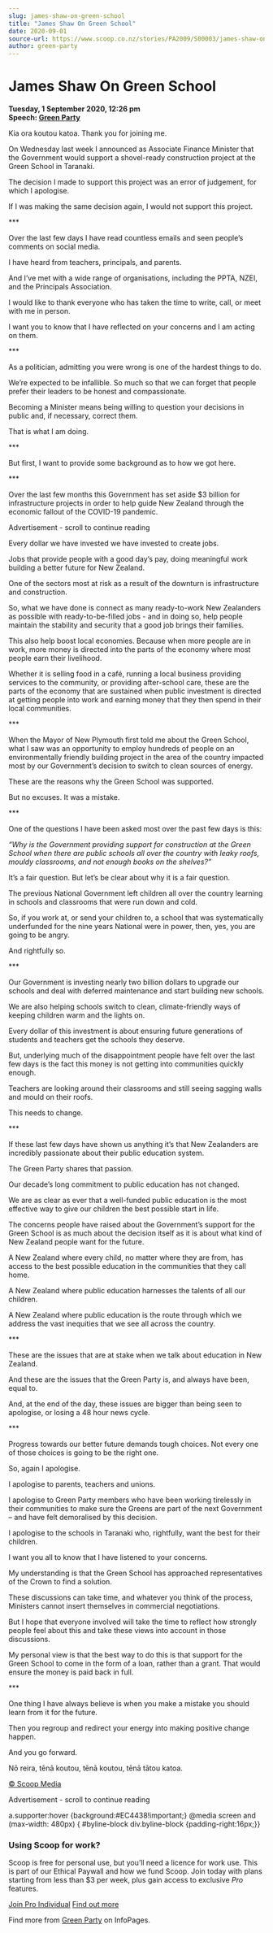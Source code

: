 ```yaml
---
slug: james-shaw-on-green-school
title: "James Shaw On Green School"
date: 2020-09-01
source-url: https://www.scoop.co.nz/stories/PA2009/S00003/james-shaw-on-green-school.htm
author: green-party
---
```

James Shaw On Green School
==========================

**Tuesday, 1 September 2020, 12:26 pm**  
**Speech: [Green Party](https://info.scoop.co.nz/Green_Party)**

Kia ora koutou katoa. Thank you for joining me.

On Wednesday last week I announced as Associate Finance Minister that the Government would support a shovel-ready construction project at the Green School in Taranaki.

The decision I made to support this project was an error of judgement, for which I apologise.

If I was making the same decision again, I would not support this project.

\*\*\*

Over the last few days I have read countless emails and seen people’s comments on social media.

I have heard from teachers, principals, and parents.

And I’ve met with a wide range of organisations, including the PPTA, NZEI, and the Principals Association.

I would like to thank everyone who has taken the time to write, call, or meet with me in person.

I want you to know that I have reflected on your concerns and I am acting on them.

\*\*\*

As a politician, admitting you were wrong is one of the hardest things to do.

We’re expected to be infallible. So much so that we can forget that people prefer their leaders to be honest and compassionate.

Becoming a Minister means being willing to question your decisions in public and, if necessary, correct them.

That is what I am doing.

\*\*\*

But first, I want to provide some background as to how we got here.

\*\*\*

Over the last few months this Government has set aside $3 billion for infrastructure projects in order to help guide New Zealand through the economic fallout of the COVID-19 pandemic.

Advertisement - scroll to continue reading





Every dollar we have invested we have invested to create jobs.

Jobs that provide people with a good day’s pay, doing meaningful work building a better future for New Zealand.

One of the sectors most at risk as a result of the downturn is infrastructure and construction.

So, what we have done is connect as many ready-to-work New Zealanders as possible with ready-to-be-filled jobs - and in doing so, help people maintain the stability and security that a good job brings their families.

This also help boost local economies. Because when more people are in work, more money is directed into the parts of the economy where most people earn their livelihood.

Whether it is selling food in a café, running a local business providing services to the community, or providing after-school care, these are the parts of the economy that are sustained when public investment is directed at getting people into work and earning money that they then spend in their local communities.

\*\*\*

When the Mayor of New Plymouth first told me about the Green School, what I saw was an opportunity to employ hundreds of people on an environmentally friendly building project in the area of the country impacted most by our Government’s decision to switch to clean sources of energy.

These are the reasons why the Green School was supported.

But no excuses. It was a mistake.

\*\*\*

One of the questions I have been asked most over the past few days is this:

_“Why is the Government providing support for construction at the Green School when there are public schools all over the country with leaky roofs, mouldy classrooms, and not enough books on the shelves?”_

It’s a fair question. But let’s be clear about why it is a fair question.

The previous National Government left children all over the country learning in schools and classrooms that were run down and cold.

So, if you work at, or send your children to, a school that was systematically underfunded for the nine years National were in power, then, yes, you are going to be angry.

And rightfully so.

\*\*\*

Our Government is investing nearly two billion dollars to upgrade our schools and deal with deferred maintenance and start building new schools.

We are also helping schools switch to clean, climate-friendly ways of keeping children warm and the lights on.

Every dollar of this investment is about ensuring future generations of students and teachers get the schools they deserve.

But, underlying much of the disappointment people have felt over the last few days is the fact this money is not getting into communities quickly enough.

Teachers are looking around their classrooms and still seeing sagging walls and mould on their roofs.

This needs to change.

\*\*\*

If these last few days have shown us anything it’s that New Zealanders are incredibly passionate about their public education system.

The Green Party shares that passion.

Our decade’s long commitment to public education has not changed.

We are as clear as ever that a well-funded public education is the most effective way to give our children the best possible start in life.

The concerns people have raised about the Government’s support for the Green School is as much about the decision itself as it is about what kind of New Zealand people want for the future.

A New Zealand where every child, no matter where they are from, has access to the best possible education in the communities that they call home.

A New Zealand where public education harnesses the talents of all our children.

A New Zealand where public education is the route through which we address the vast inequities that we see all across the country.

\*\*\*

These are the issues that are at stake when we talk about education in New Zealand.

And these are the issues that the Green Party is, and always have been, equal to.

And, at the end of the day, these issues are bigger than being seen to apologise, or losing a 48 hour news cycle.

\*\*\*

Progress towards our better future demands tough choices. Not every one of those choices is going to be the right one.

So, again I apologise.

I apologise to parents, teachers and unions.

I apologise to Green Party members who have been working tirelessly in their communities to make sure the Greens are part of the next Government – and have felt demoralised by this decision.

I apologise to the schools in Taranaki who, rightfully, want the best for their children.

I want you all to know that I have listened to your concerns.

My understanding is that the Green School has approached representatives of the Crown to find a solution.

These discussions can take time, and whatever you think of the process, Ministers cannot insert themselves in commercial negotiations.

But I hope that everyone involved will take the time to reflect how strongly people feel about this and take these views into account in those discussions.

My personal view is that the best way to do this is that support for the Green School to come in the form of a loan, rather than a grant. That would ensure the money is paid back in full.

\*\*\*

One thing I have always believe is when you make a mistake you should learn from it for the future.

Then you regroup and redirect your energy into making positive change happen.

And you go forward.

Nō reira, tēnā koutou, tēnā koutou, tēnā tātou katoa.

[© Scoop Media](http://www.scoop.co.nz/about/terms.html)  

Advertisement - scroll to continue reading



a.supporter:hover {background:#EC4438!important;} @media screen and (max-width: 480px) { #byline-block div.byline-block {padding-right:16px;}}

### Using Scoop for work?

Scoop is free for personal use, but you’ll need a licence for work use. This is part of our Ethical Paywall and how we fund Scoop. Join today with plans starting from less than $3 per week, plus gain access to exclusive _Pro_ features.  
  
[Join Pro Individual](https://pro.scoop.co.nz/Individual/?from=ProIn24) [Find out more](https://pro.scoop.co.nz/using-scoop-for-work/?from=ProIn24)

Find more from [Green Party](https://info.scoop.co.nz/Green_Party) on InfoPages.